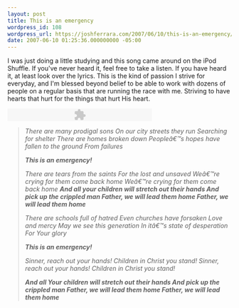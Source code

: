 ```yaml
---
layout: post
title: This is an emergency
wordpress_id: 108
wordpress_url: https://joshferrara.com/2007/06/10/this-is-an-emergency/
date: 2007-06-10 01:25:36.000000000 -05:00
---
```

I was just doing a little studying and this song came around on the iPod Shuffle. If you've never heard it, feel free to take a listen. If you have heard it, at least look over the lyrics. This is the kind of passion I strive for everyday, and I'm blessed beyond belief to be able to work with dozens of people on a regular basis that are running the race with me. Striving to have hearts that hurt for the things that hurt His heart.

<object classid="clsid:d27cdb6e-ae6d-11cf-96b8-444553540000" codebase="http://fpdownload.macromedia.com/pub/shockwave/cabs/flash/swflash.cab#version=8,0,0,0" width="325" height="28" id="divaudio2"><param name="movie" value="http://www.divshare.com/flash/audio?myId=897149-0a9" /><embed src="http://www.divshare.com/flash/audio?myId=897149-0a9" width="325" height="28" name="divaudio2" type="application/x-shockwave-flash" pluginspage="http://www.macromedia.com/go/getflashplayer"></embed></object>
<blockquote><em>There are many prodigal sons
On our city streets they run
Searching for shelter
There are homes broken down
Peopleâ€™s hopes have fallen to the ground
From failures</em>

<em><strong>This is an emergency!</strong></em>

<em>There are tears from the saints
For the lost and unsaved
Weâ€™re crying for them come back home
Weâ€™re crying for them come back home
<strong>And all your children will stretch out their hands
And pick up the crippled man
Father, we will lead them home
Father, we will lead them home</strong></em>

<em>There are schools full of hatred
Even churches have forsaken
Love and mercy
May we see this generation
In itâ€™s state of desperation
For Your glory</em>

<em><strong>This is an emergency!</strong></em>

<em>Sinner, reach out your hands!
Children in Christ you stand!
Sinner, reach out your hands!
Children in Christ you stand!</em>

<em><strong>And all Your children will stretch out their hands
And pick up the crippled man
Father, we will lead them home
Father, we will lead them home</strong></em></blockquote>
